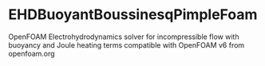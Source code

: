 # EHDBuoyantBoussinesqPimpleFoam
OpenFOAM Electrohydrodynamics solver for incompressible flow with buoyancy and Joule heating terms
compatible with OpenFOAM v6 from openfoam.org
